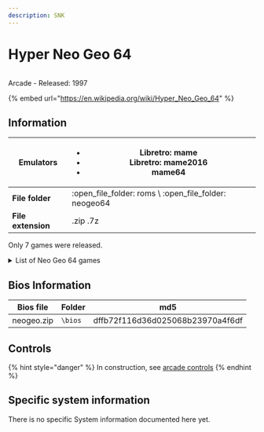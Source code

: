 ```yaml
---
description: SNK
---
```


# Hyper Neo Geo 64

<figure><img src="https://raw.githubusercontent.com/fabricecaruso/es-theme-carbon/52ff37c9e265587d006945a2ba695b5a962b3a3d/art/logos/neogeo64.svg" alt=""><figcaption></figcaption></figure>

Arcade - Released: 1997

{% embed url="https://en.wikipedia.org/wiki/Hyper_Neo_Geo_64" %}

## Information

| **Emulators**      | <ul><li>Libretro: mame</li><li>Libretro: mame2016</li><li>mame64</li></ul> |
| ------------------ | -------------------------------------------------------------------------- |
| **File folder**    | :open\_file\_folder: roms \ :open\_file\_folder: neogeo64                  |
| **File extension** | .zip .7z                                                                   |



Only 7 games were released.

<details>

<summary>List of Neo Geo 64 games</summary>

_Beast Busters: Second Nightmare_

_Buriki One_

_Fatal Fury: Wild Ambition_

_Road's Edge_

_Samurai Shodown 64: Warriors Rage_

_Samurai Shodown 64_

_Xtreme Rally_

</details>

## Bios Information

| Bios file  | Folder  | md5                              |
| ---------- | ------- | -------------------------------- |
| neogeo.zip | `\bios` | dffb72f116d36d025068b23970a4f6df |

## Controls

{% hint style="danger" %}
In construction, see [arcade controls](../../../controllers/supported-controllers/arcade-sticks.md)
{% endhint %}

## Specific system information

There is no specific System information documented here yet.
